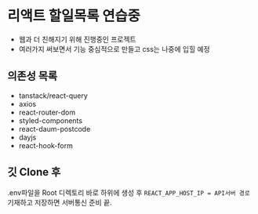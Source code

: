 # 리액트 할일목록 연습중

- 웹과 더 친해지기 위해 진행중인 프로젝트
- 여러가지 써보면서 기능 중심적으로 만들고 css는 나중에 입힐 예정

## 의존성 목록

- tanstack/react-query
- axios
- react-router-dom
- styled-components
- react-daum-postcode
- dayjs
- react-hook-form

## 깃 Clone 후

.env파일을 Root 디렉토리 바로 하위에 생성 후 `REACT_APP_HOST_IP = API서버 경로` 기재하고 저장하면 서버통신 준비 끝.
